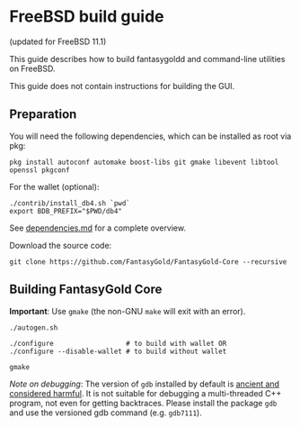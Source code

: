 FreeBSD build guide
======================
(updated for FreeBSD 11.1)

This guide describes how to build fantasygoldd and command-line utilities on FreeBSD.

This guide does not contain instructions for building the GUI.

## Preparation

You will need the following dependencies, which can be installed as root via pkg:

```
pkg install autoconf automake boost-libs git gmake libevent libtool openssl pkgconf
```

For the wallet (optional):
```
./contrib/install_db4.sh `pwd`
export BDB_PREFIX="$PWD/db4"
```

See [dependencies.md](dependencies.md) for a complete overview.

Download the source code:
```
git clone https://github.com/FantasyGold/FantasyGold-Core --recursive
```

## Building FantasyGold Core

**Important**: Use `gmake` (the non-GNU `make` will exit with an error).

```
./autogen.sh

./configure                  # to build with wallet OR
./configure --disable-wallet # to build without wallet

gmake
```

*Note on debugging*: The version of `gdb` installed by default is [ancient and considered harmful](https://wiki.freebsd.org/GdbRetirement).
It is not suitable for debugging a multi-threaded C++ program, not even for getting backtraces. Please install the package `gdb` and
use the versioned gdb command (e.g. `gdb7111`).

